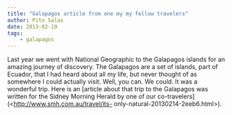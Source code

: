 ```yaml
---
title: "Galapagos article from one my my fellow travelers"
author: Pito Salas
date: 2013-02-19
tags:
    - galapagos
---
```




Last year we went with National Geographic to the Galapagos islands for an
amazing journey of discovery. The Galapagos are a set of islands, part of
Ecuador, that I had heard about all my life, but never thought of as somewhere
I could actually visit. Well, you can. We could. It was a wonderful trip. Here
is an [article about that trip to the Galapagos was written for the Sidney
Morning Herald by one of our co-travelers](<http://www.smh.com.au/travel/its-
only-natural-20130214-2eeb6.html>).


